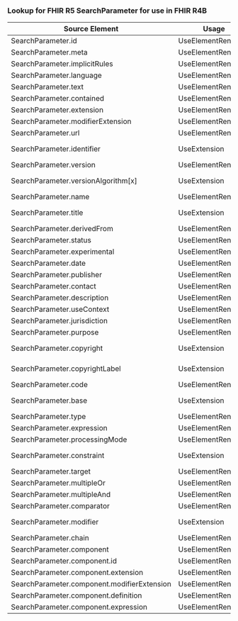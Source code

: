 ### Lookup for FHIR R5 SearchParameter for use in FHIR R4B

| Source Element | Usage | Target |
| -------------- | ----- | ------ |
| SearchParameter.id | UseElementRenamed | SearchParameter.id |
| SearchParameter.meta | UseElementRenamed | SearchParameter.meta |
| SearchParameter.implicitRules | UseElementRenamed | SearchParameter.implicitRules |
| SearchParameter.language | UseElementRenamed | SearchParameter.language |
| SearchParameter.text | UseElementRenamed | SearchParameter.text |
| SearchParameter.contained | UseElementRenamed | SearchParameter.contained |
| SearchParameter.extension | UseElementRenamed | SearchParameter.extension |
| SearchParameter.modifierExtension | UseElementRenamed | SearchParameter.modifierExtension |
| SearchParameter.url | UseElementRenamed | SearchParameter.url |
| SearchParameter.identifier | UseExtension | http://hl7.org/fhir/5.0/StructureDefinition/extension-SearchParameter.identifier |
| SearchParameter.version | UseElementRenamed | SearchParameter.version |
| SearchParameter.versionAlgorithm[x] | UseExtension | http://hl7.org/fhir/5.0/StructureDefinition/extension-SearchParameter.versionAlgorithm |
| SearchParameter.name | UseElementRenamed | SearchParameter.name |
| SearchParameter.title | UseExtension | http://hl7.org/fhir/5.0/StructureDefinition/extension-SearchParameter.title |
| SearchParameter.derivedFrom | UseElementRenamed | SearchParameter.derivedFrom |
| SearchParameter.status | UseElementRenamed | SearchParameter.status |
| SearchParameter.experimental | UseElementRenamed | SearchParameter.experimental |
| SearchParameter.date | UseElementRenamed | SearchParameter.date |
| SearchParameter.publisher | UseElementRenamed | SearchParameter.publisher |
| SearchParameter.contact | UseElementRenamed | SearchParameter.contact |
| SearchParameter.description | UseElementRenamed | SearchParameter.description |
| SearchParameter.useContext | UseElementRenamed | SearchParameter.useContext |
| SearchParameter.jurisdiction | UseElementRenamed | SearchParameter.jurisdiction |
| SearchParameter.purpose | UseElementRenamed | SearchParameter.purpose |
| SearchParameter.copyright | UseExtension | http://hl7.org/fhir/5.0/StructureDefinition/extension-SearchParameter.copyright |
| SearchParameter.copyrightLabel | UseExtension | http://hl7.org/fhir/5.0/StructureDefinition/extension-SearchParameter.copyrightLabel |
| SearchParameter.code | UseElementRenamed | SearchParameter.code |
| SearchParameter.base | UseExtension | http://hl7.org/fhir/5.0/StructureDefinition/extension-SearchParameter.base |
| SearchParameter.type | UseElementRenamed | SearchParameter.type |
| SearchParameter.expression | UseElementRenamed | SearchParameter.expression |
| SearchParameter.processingMode | UseElementRenamed | SearchParameter.xpathUsage |
| SearchParameter.constraint | UseExtension | http://hl7.org/fhir/5.0/StructureDefinition/extension-SearchParameter.constraint |
| SearchParameter.target | UseElementRenamed | SearchParameter.target |
| SearchParameter.multipleOr | UseElementRenamed | SearchParameter.multipleOr |
| SearchParameter.multipleAnd | UseElementRenamed | SearchParameter.multipleAnd |
| SearchParameter.comparator | UseElementRenamed | SearchParameter.comparator |
| SearchParameter.modifier | UseExtension | http://hl7.org/fhir/5.0/StructureDefinition/extension-SearchParameter.modifier |
| SearchParameter.chain | UseElementRenamed | SearchParameter.chain |
| SearchParameter.component | UseElementRenamed | SearchParameter.component |
| SearchParameter.component.id | UseElementRenamed | SearchParameter.component.id |
| SearchParameter.component.extension | UseElementRenamed | SearchParameter.component.extension |
| SearchParameter.component.modifierExtension | UseElementRenamed | SearchParameter.component.modifierExtension |
| SearchParameter.component.definition | UseElementRenamed | SearchParameter.component.definition |
| SearchParameter.component.expression | UseElementRenamed | SearchParameter.component.expression |
